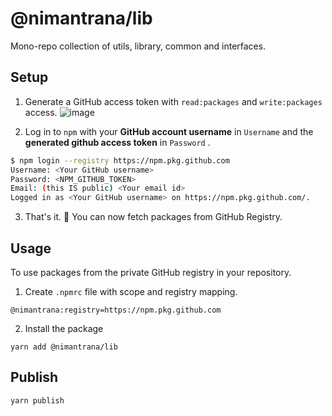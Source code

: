 # @nimantrana/lib

Mono-repo collection of utils, library, common and interfaces.

## Setup

1. Generate a GitHub access token with `read:packages` and `write:packages` access.
![image](https://user-images.githubusercontent.com/18543860/66896057-e6477b80-f013-11e9-850d-70c6dedd9881.png)

2. Log in to `npm` with your **GitHub account username** in `Username` and the **generated github access token** in `Password` . 
```bash
$ npm login --registry https://npm.pkg.github.com
Username: <Your GitHub username>
Password: <NPM_GITHUB_TOKEN>
Email: (this IS public) <Your email id>
Logged in as <Your GitHub username> on https://npm.pkg.github.com/.
```

3. That's it. :tada: You can now fetch packages from GitHub Registry.

## Usage

To use packages from the private GitHub registry in your repository.

1. Create `.npmrc` file with scope and registry mapping.
```
@nimantrana:registry=https://npm.pkg.github.com
```
2. Install the package
```
yarn add @nimantrana/lib
```

## Publish

```
yarn publish
```
